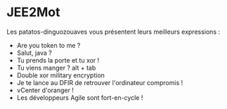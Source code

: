 # JEE2Mot
Les patatos-dinguozouaves vous présentent leurs meilleurs expressions :

* Are you token to me ?
* Salut, java ?
* Tu prends la porte et tu xor !
* Tu viens manger ? alt + tab
* Double xor military encryption
* Je te lance au DFIR de retrouver l'ordinateur compromis !
* vCenter d'oranger !
* Les développeurs Agile sont fort-en-cycle !
